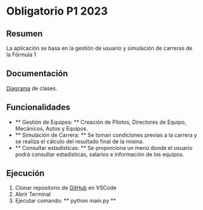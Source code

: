 # Obligatorio P1 2023 

## Resumen
La aplicación se basa en la gestión de usuario y simulación de carreras de la Fórmula 1

## Documentación
[Diagrama](https://drive.google.com/file/d/1CgCftywD4d-Oz8AiDLaBn4n16alo24-V/view?usp=sharing) de clases.

## Funcionalidades
- ** Gestión de Equipos: ** Creación de Pilotos, Directores de Equipo, Mecánicos, Autos y Equipos.
- ** Simulación de Carrera: ** Se toman condiciones previas a la carrera y se realiza el cálculo del resultado final de la misma.
- ** Consultar estadísticas: ** Se proporciona un menú donde el usuario podrá consultar estadísticas, salarios e información de los equipos.

## Ejecución
1. Clonar repositorio de [GitHub](https://github.com/gocolman-uru/Obligatorio_p1) en VSCode
2. Abrir Terminal
3. Ejecutar comando: ** python main.py **
